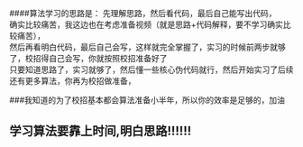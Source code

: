 ####算法学习的思路是：
先理解思路，然后看代码，最后自己能写出代码，  
确实比较痛苦，我这边也在考虑准备视频（就是思路+代码解释，要不学习确实比较痛苦），  
然后再看明白代码，最后自己会写，这样就完全掌握了，实习的时候前两步就够了，校招得自己会写，你就按照校招准备好了  
只要知道思路了，实习就够了，然后懂一些核心伪代码就行，然后开始实习了后续还有更多算法，你再为校招做准备，

###我知道的为了校招基本都会算法准备小半年，所以你的效率是足够的，加油  

## 学习算法要靠上时间,明白思路!!!!!!